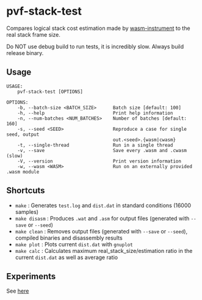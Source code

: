 # pvf-stack-test

Compares logical stack cost estimation made by [wasm-instrument](https://github.com/paritytech/wasm-instrument) to the real stack frame size.

Do NOT use debug build to run tests, it is incredibly slow. Always build release binary.

## Usage
```
USAGE:
    pvf-stack-test [OPTIONS]

OPTIONS:
    -b, --batch-size <BATCH_SIZE>      Batch size [default: 100]
    -h, --help                         Print help information
    -n, --num-batches <NUM_BATCHES>    Number of batches [default: 160]
    -s, --seed <SEED>                  Reproduce a case for single seed, output
                                       out.<seed>.{wasm|cwasm}
    -t, --single-thread                Run in a single thread
    -v, --save                         Save every .wasm and .cwasm (slow)
    -V, --version                      Print version information
    -w, --wasm <WASM>                  Run on an externally provided .wasm module
```

## Shortcuts

* `make` : Generates `test.log` and `dist.dat` in standard conditions (16000 samples)
* `make disasm` : Produces `.wat` and `.asm` for output files (generated with `--save` or `--seed`)
* `make clean` : Removes output files (generated with `--save` or `--seed`), compiled binaries and disassembly results
* `make plot` : Plots current `dist.dat` with `gnuplot`
* `make calc` : Calculates maximum real_stack_size/estimation ratio in the current `dist.dat` as well as average ratio

## Experiments

See [here](https://github.com/s0me0ne-unkn0wn/pvf-stack-test/tree/main/exp)
